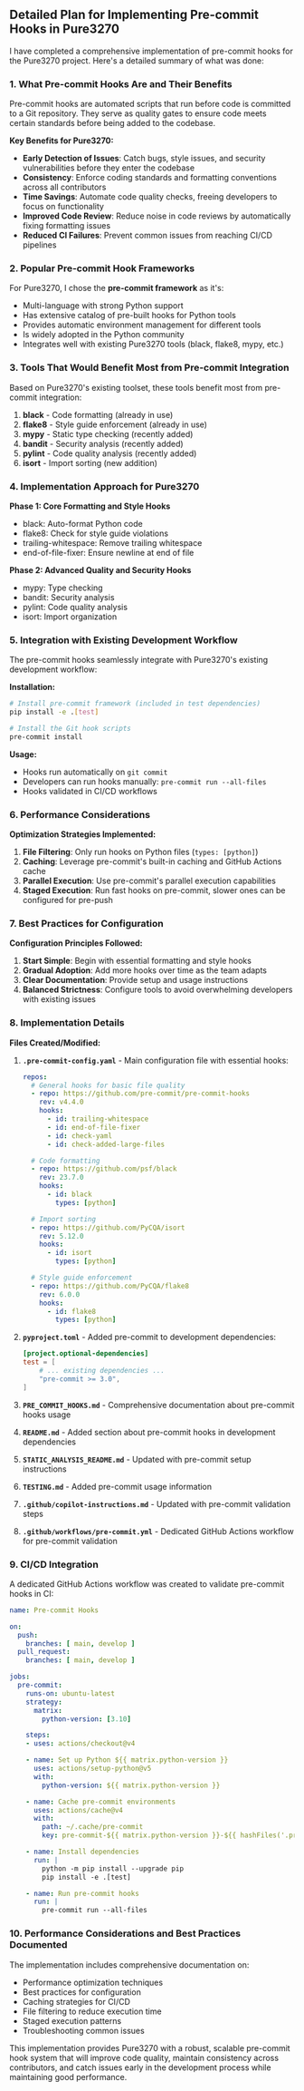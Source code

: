 ## Detailed Plan for Implementing Pre-commit Hooks in Pure3270

I have completed a comprehensive implementation of pre-commit hooks for the Pure3270 project. Here's a detailed summary of what was done:

### 1. What Pre-commit Hooks Are and Their Benefits

Pre-commit hooks are automated scripts that run before code is committed to a Git repository. They serve as quality gates to ensure code meets certain standards before being added to the codebase.

**Key Benefits for Pure3270:**
- **Early Detection of Issues**: Catch bugs, style issues, and security vulnerabilities before they enter the codebase
- **Consistency**: Enforce coding standards and formatting conventions across all contributors
- **Time Savings**: Automate code quality checks, freeing developers to focus on functionality
- **Improved Code Review**: Reduce noise in code reviews by automatically fixing formatting issues
- **Reduced CI Failures**: Prevent common issues from reaching CI/CD pipelines

### 2. Popular Pre-commit Hook Frameworks

For Pure3270, I chose the **pre-commit framework** as it's:
- Multi-language with strong Python support
- Has extensive catalog of pre-built hooks for Python tools
- Provides automatic environment management for different tools
- Is widely adopted in the Python community
- Integrates well with existing Pure3270 tools (black, flake8, mypy, etc.)

### 3. Tools That Would Benefit Most from Pre-commit Integration

Based on Pure3270's existing toolset, these tools benefit most from pre-commit integration:
1. **black** - Code formatting (already in use)
2. **flake8** - Style guide enforcement (already in use)
3. **mypy** - Static type checking (recently added)
4. **bandit** - Security analysis (recently added)
5. **pylint** - Code quality analysis (recently added)
6. **isort** - Import sorting (new addition)

### 4. Implementation Approach for Pure3270

**Phase 1: Core Formatting and Style Hooks**
- black: Auto-format Python code
- flake8: Check for style guide violations
- trailing-whitespace: Remove trailing whitespace
- end-of-file-fixer: Ensure newline at end of file

**Phase 2: Advanced Quality and Security Hooks**
- mypy: Type checking
- bandit: Security analysis
- pylint: Code quality analysis
- isort: Import organization

### 5. Integration with Existing Development Workflow

The pre-commit hooks seamlessly integrate with Pure3270's existing development workflow:

**Installation:**
```bash
# Install pre-commit framework (included in test dependencies)
pip install -e .[test]

# Install the Git hook scripts
pre-commit install
```

**Usage:**
- Hooks run automatically on `git commit`
- Developers can run hooks manually: `pre-commit run --all-files`
- Hooks validated in CI/CD workflows

### 6. Performance Considerations

**Optimization Strategies Implemented:**
1. **File Filtering**: Only run hooks on Python files (`types: [python]`)
2. **Caching**: Leverage pre-commit's built-in caching and GitHub Actions cache
3. **Parallel Execution**: Use pre-commit's parallel execution capabilities
4. **Staged Execution**: Run fast hooks on pre-commit, slower ones can be configured for pre-push

### 7. Best Practices for Configuration

**Configuration Principles Followed:**
1. **Start Simple**: Begin with essential formatting and style hooks
2. **Gradual Adoption**: Add more hooks over time as the team adapts
3. **Clear Documentation**: Provide setup and usage instructions
4. **Balanced Strictness**: Configure tools to avoid overwhelming developers with existing issues

### 8. Implementation Details

**Files Created/Modified:**

1. **`.pre-commit-config.yaml`** - Main configuration file with essential hooks:
   ```yaml
   repos:
     # General hooks for basic file quality
     - repo: https://github.com/pre-commit/pre-commit-hooks
       rev: v4.4.0
       hooks:
         - id: trailing-whitespace
         - id: end-of-file-fixer
         - id: check-yaml
         - id: check-added-large-files

     # Code formatting
     - repo: https://github.com/psf/black
       rev: 23.7.0
       hooks:
         - id: black
           types: [python]

     # Import sorting
     - repo: https://github.com/PyCQA/isort
       rev: 5.12.0
       hooks:
         - id: isort
           types: [python]

     # Style guide enforcement
     - repo: https://github.com/PyCQA/flake8
       rev: 6.0.0
       hooks:
         - id: flake8
           types: [python]
   ```

2. **`pyproject.toml`** - Added pre-commit to development dependencies:
   ```toml
   [project.optional-dependencies]
   test = [
       # ... existing dependencies ...
       "pre-commit >= 3.0",
   ]
   ```

3. **`PRE_COMMIT_HOOKS.md`** - Comprehensive documentation about pre-commit hooks usage

4. **`README.md`** - Added section about pre-commit hooks in development dependencies

5. **`STATIC_ANALYSIS_README.md`** - Updated with pre-commit setup instructions

6. **`TESTING.md`** - Added pre-commit usage information

7. **`.github/copilot-instructions.md`** - Updated with pre-commit validation steps

8. **`.github/workflows/pre-commit.yml`** - Dedicated GitHub Actions workflow for pre-commit validation

### 9. CI/CD Integration

A dedicated GitHub Actions workflow was created to validate pre-commit hooks in CI:

```yaml
name: Pre-commit Hooks

on:
  push:
    branches: [ main, develop ]
  pull_request:
    branches: [ main, develop ]

jobs:
  pre-commit:
    runs-on: ubuntu-latest
    strategy:
      matrix:
        python-version: [3.10]

    steps:
    - uses: actions/checkout@v4

    - name: Set up Python ${{ matrix.python-version }}
      uses: actions/setup-python@v5
      with:
        python-version: ${{ matrix.python-version }}

    - name: Cache pre-commit environments
      uses: actions/cache@v4
      with:
        path: ~/.cache/pre-commit
        key: pre-commit-${{ matrix.python-version }}-${{ hashFiles('.pre-commit-config.yaml') }}

    - name: Install dependencies
      run: |
        python -m pip install --upgrade pip
        pip install -e .[test]

    - name: Run pre-commit hooks
      run: |
        pre-commit run --all-files
```

### 10. Performance Considerations and Best Practices Documented

The implementation includes comprehensive documentation on:
- Performance optimization techniques
- Best practices for configuration
- Caching strategies for CI/CD
- File filtering to reduce execution time
- Staged execution patterns
- Troubleshooting common issues

This implementation provides Pure3270 with a robust, scalable pre-commit hook system that will improve code quality, maintain consistency across contributors, and catch issues early in the development process while maintaining good performance.
